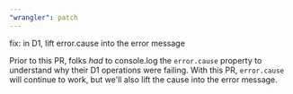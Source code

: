 ```yaml
---
"wrangler": patch
---
```


fix: in D1, lift error.cause into the error message

Prior to this PR, folks _had_ to console.log the `error.cause` property to understand why their D1 operations were failing. With this PR, `error.cause` will continue to work, but we'll also lift the cause into the error message.

